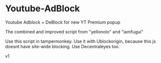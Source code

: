 # Youtube-AdBlock
Youtube Adblock + DeBlock for new YT Premium popup


The combined and improved script from "yellonolo" and "iamfugui" 

Use this script in tampermonkey.
Use it with Ublockorigin, because this js doesnt have site-wide blocking.
Use Decentraleyes too.

v1
